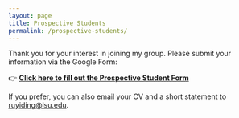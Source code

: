 ```yaml
---
layout: page
title: Prospective Students
permalink: /prospective-students/
---
```



Thank you for your interest in joining my group. Please submit your information via the Google Form:

👉 <a href="https://forms.gle/qYN2X1VhPoQbRTHv9" target="_blank"><strong>Click here to fill out the Prospective Student Form</strong></a>

If you prefer, you can also email your CV and a short statement to <a href="mailto:ruyiding@lsu.edu">ruyiding@lsu.edu</a>.